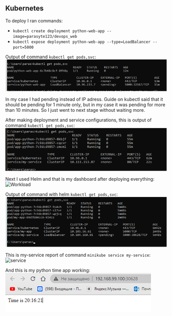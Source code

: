 ## Kubernetes

To deploy I ran commands:
- ```kubectl create deployment python-web-app --image=parasyte123/devops_web```
- ```kubectl expose deployment python-web-app --type=LoadBalancer --port=5000```

Output of command ```kubectl get pods,svc```:
![Output](./screenshots/output1.png)

In my case I had pending instead of IP adress. Guide on kubectl said that it should be pending for 1 minute only, but in my case it was pending for more than 10 minutes. So I just went to next stage without waiting more.

After making deployment and service configurations, this is output of command ```kubectl get pods,svc```:
![Output2](./screenshots/output2.png)

Next I used Helm and that is my dashboard after deploying everything:
![Workload](./screenshots/workload.png)

Output of command with helm ```kubectl get pods,svc```:
![Output3](./screenshots/output3.png)

This is my-service report of command ```minikube service my-service```:
![service](./screenshots/my-serivce.png)

And this is my python time app working:
![App](./screenshots/app_working.png)
